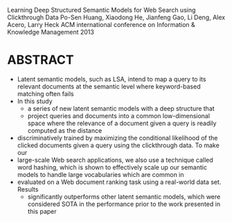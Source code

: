 Learning Deep Structured Semantic Models for Web Search using Clickthrough Data
Po-Sen Huang, Xiaodong He, Jianfeng Gao, Li Deng, Alex Acero, Larry Heck
ACM international conference on Information & Knowledge Management 2013
# ABSTRACT

* Latent semantic models, such as LSA, intend to map a query to its relevant
  documents at the semantic level where keyword-based matching often fails
* In this study
  * a series of new latent semantic models with a deep structure that
  * project queries and documents into a common low-dimensional space where the
    relevance of a document given a query is readily computed as the distance
* discriminatively trained by maximizing the conditional likelihood of the
  clicked documents given a query using the clickthrough data. To make our
* large-scale Web search applications, we also use a technique called
  word hashing, which is shown to effectively
  scale up our semantic models to handle large vocabularies which are common in
* evaluated on a Web document ranking task using a real-world data set. Results
  * significantly outperforms other latent semantic models, which were
    considered SOTA in the performance prior to the work presented in this paper
